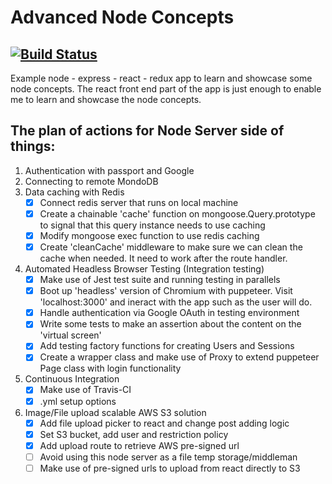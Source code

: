 # Advanced Node Concepts
[![Build Status](https://travis-ci.org/arstrel/NodeConcepts.svg?branch=master)](https://travis-ci.org/arstrel/NodeConcepts)
---
Example node - express - react - redux app to learn and showcase some node concepts. The react front end part of the app is just enough to enable me to learn and showcase the node concepts. 

## The plan of actions for Node Server side of things:
1. Authentication with passport and Google
2. Connecting to remote MondoDB
3.  Data caching with Redis
    - [x] Connect redis server that runs on local machine
    - [x] Create a chainable 'cache' function on mongoose.Query.prototype to signal that this query instance needs to use caching
    - [x] Modify mongoose exec function to use redis caching
    - [x] Create 'cleanCache' middleware to make sure we can clean the cache when needed. It need to work after the route handler.
4. Automated Headless Browser Testing (Integration testing)
    - [x] Make use of Jest test suite and running testing in parallels
    - [x] Boot up 'headless' version of Chromium with puppeteer. Visit 'localhost:3000' and ineract with the app such as the user will do.
    - [x] Handle authentication via Google OAuth in testing environment
    - [x] Write some tests to make an assertion about the content on the 'virtual screen'
    - [x] Add testing factory functions for creating Users and Sessions
    - [x] Create a wrapper class and make use of Proxy to extend puppeteer Page class with login functionality
5. Continuous Integration 
    - [x] Make use of Travis-CI
    - [x] .yml setup options
6. Image/File upload scalable AWS S3 solution  
    - [x] Add file upload picker to react and change post adding logic
    - [x] Set S3 bucket, add user and restriction policy
    - [x] Add upload route to retrieve AWS pre-signed url
    - [ ] Avoid using this node server as a file temp storage/middleman
    - [ ] Make use of pre-signed urls to upload from react directly to S3